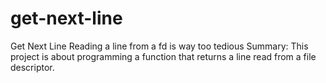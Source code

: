 # get-next-line
Get Next Line Reading a line from a fd is way too tedious Summary: This project is about programming a function that returns a line read from a file descriptor.
